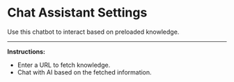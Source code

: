 # Chat Assistant Settings

Use this chatbot to interact based on preloaded knowledge.

---
**Instructions:**
- Enter a URL to fetch knowledge.
- Chat with AI based on the fetched information.
